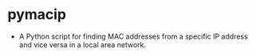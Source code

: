 # pymacip
- A Python script for finding MAC addresses from a specific IP address and vice versa in a local area network.
